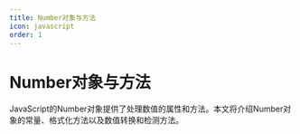 ```yaml
---
title: Number对象与方法
icon: javascript
order: 1
---
```


# Number对象与方法

JavaScript的Number对象提供了处理数值的属性和方法。本文将介绍Number对象的常量、格式化方法以及数值转换和检测方法。


